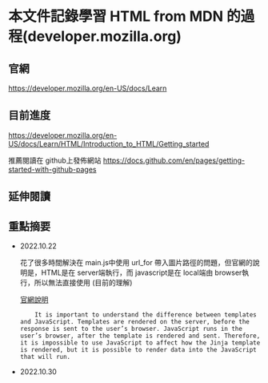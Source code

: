 # 本文件記錄學習 HTML from MDN 的過程(developer.mozilla.org)

## 官網
https://developer.mozilla.org/en-US/docs/Learn

## 目前進度
https://developer.mozilla.org/en-US/docs/Learn/HTML/Introduction_to_HTML/Getting_started


推薦閱讀在 github上發佈網站
https://docs.github.com/en/pages/getting-started-with-github-pages




## 延伸閱讀


## 重點摘要

* 2022.10.22

    花了很多時間解決在 main.js中使用 url_for 帶入圖片路徑的問題，但官網的說明是，HTML是在 server端執行，而 javascript是在 local端由 browser執行，所以無法直接使用 (目前的理解)

    [官網說明](https://flask.palletsprojects.com/en/2.2.x/patterns/javascript/)
    ```
        It is important to understand the difference between templates and JavaScript. Templates are rendered on the server, before the response is sent to the user’s browser. JavaScript runs in the user’s browser, after the template is rendered and sent. Therefore, it is impossible to use JavaScript to affect how the Jinja template is rendered, but it is possible to render data into the JavaScript that will run.
    ```

* 2022.10.30


  